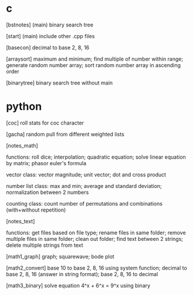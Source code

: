 # c
[bstnotes] (main)
  binary search tree

[start] (main)
  include other .cpp files

[basecon]
  decimal to base 2, 8, 16

[arraysort]
  maximum and minimum;
  find multiple of number within range;
  generate random number array;
  sort random number array in ascending order

[binarytree]
  binary search tree without main

# python
[coc]
  roll stats for coc character

[gacha]
  random pull from different weighted lists

[notes_math]

functions:
  roll dice;
  interpolation;
  quadratic equation;
  solve linear equation by matrix;
  phasor euler's formula

vector class:
  vector magnitude;
  unit vector;
  dot and cross product

number list class:
  max and min;
  average and standard deviation;
  normalization between 2 numbers

counting class:
  count number of permutations and combinations (with+without repetition)

[notes_text]

functions:
  get files based on file type;
  rename files in same folder;
  remove multiple files in same folder;
  clean out folder;
  find text between 2 strings;
  delete multiple strings from text

[math1_graph]
  graph;
  squarewave;
  bode plot

[math2_convert]
  base 10 to base 2, 8, 16 using system function;
  decimal to base 2, 8, 16 (answer in string format);
  base 2, 8, 16 to decimal

[math3_binary]
  solve equation 4^x + 6^x = 9^x using binary
